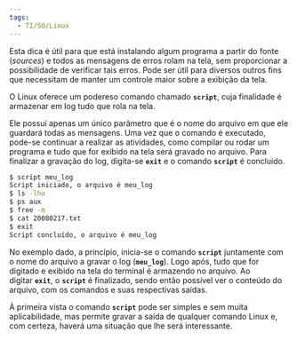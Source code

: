 ```yaml
---
tags:
  - TI/SO/Linux
---
```

Esta dica é útil para que está instalando algum programa a partir do fonte (_sources_) e todos as mensagens de erros rolam na tela, sem proporcionar a possibilidade de verificar tais erros. Pode ser útil para diversos outros fins que necessitam de manter um controle maior sobre a exibição da tela.

O Linux oferece um podereso comando chamado **`script`**, cuja finalidade é armazenar em log tudo que rola na tela.

Ele possui apenas um único parâmetro que é o nome do arquivo em que ele guardará todas as mensagens. Uma vez que o comando é executado, pode-se continuar a realizar as atividades, como compilar ou rodar um programa e tudo que for exibido na tela será gravado no arquivo. Para finalizar a gravação do log, digita-se **`exit`** e o comando **`script`** é concluído.

```bash
$ script meu_log
Script iniciado, o arquivo é meu_log
$ ls -lha
$ ps aux
$ free -m
$ cat 20080217.txt
$ exit
Script concluído, o arquivo é meu_log
```

No exemplo dado, a princípio, inicia-se o comando **`script`** juntamente com o nome do arquivo a gravar o log (**`meu_log`**). Logo após, tudo que for digitado e exibido na tela do terminal é armazendo no arquivo. Ao digitar **`exit`**, o **`script`** é finalizado, sendo então possível ver o conteúdo do arquivo, com os comandos e suas respectivas saídas.

À primeira vista o comando **`script`** pode ser simples e sem muita aplicabilidade, mas permite gravar a saída de qualquer comando Linux e, com certeza, haverá uma situação que lhe será interessante.